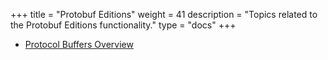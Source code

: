 +++
title = "Protobuf Editions"
weight = 41
description = "Topics related to the Protobuf Editions functionality."
type = "docs"
+++

*   [Protocol Buffers Overview](/editions/overview)
